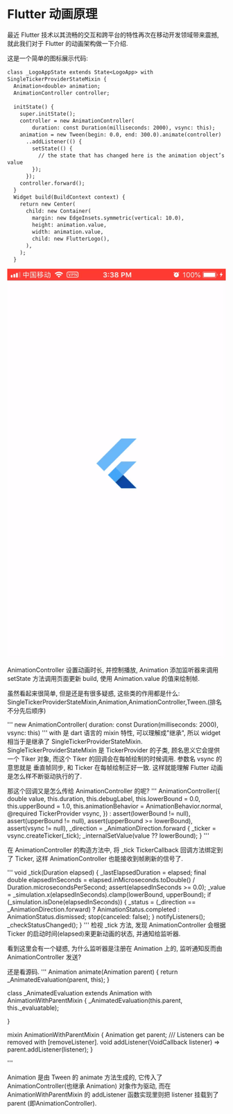 # Flutter 动画原理

最近 Flutter 技术以其流畅的交互和跨平台的特性再次在移动开发领域带来震撼, 就此我们对于 Flutter 的动画架构做一下介绍.


这是一个简单的图标展示代码:
```
class _LogoAppState extends State<LogoApp> with SingleTickerProviderStateMixin {
  Animation<double> animation;
  AnimationController controller;

  initState() {
    super.initState();
    controller = new AnimationController(
        duration: const Duration(milliseconds: 2000), vsync: this);
    animation = new Tween(begin: 0.0, end: 300.0).animate(controller)
      ..addListener(() {
        setState(() {
          // the state that has changed here is the animation object’s value
        });
      });
    controller.forward();
  }
  Widget build(BuildContext context) {
    return new Center(
      child: new Container(
        margin: new EdgeInsets.symmetric(vertical: 10.0),
        height: animation.value,
        width: animation.value,
        child: new FlutterLogo(),
      ),
    );
  }
```
![动画效果](https://github.com/ryansong/FlutterAnimation/raw/master/resource/1553845643685.gif)

AnimationController 设置动画时长, 并控制播放, Animation 添加监听器来调用 setState 方法调用页面更新 build, 使用 Animation.value 的值来绘制帧.

虽然看起来很简单, 但是还是有很多疑惑, 这些类的作用都是什么: SingleTickerProviderStateMixin,Animation,AnimationController,Tween.(排名不分先后顺序)

'''
new AnimationController(
        duration: const Duration(milliseconds: 2000), vsync: this)
'''
with 是 dart 语言的 mixin 特性, 可以理解成"继承", 所以 widget 相当于是继承了 SingleTickerProviderStateMixin. SingleTickerProviderStateMixin 是 TickerProvider 的子类, 顾名思义它会提供一个 Tiker 对象, 而这个 Tiker 的回调会在每帧绘制的时候调用. 参数名 vsync 的意思就是 垂直帧同步, 和 Ticker 在每帧绘制正好一致. 这样就能理解 Flutter 动画是怎么样不断驱动执行的了.

那这个回调又是怎么传给 AnimationController 的呢?
'''
  AnimationController({
    double value,
    this.duration,
    this.debugLabel,
    this.lowerBound = 0.0,
    this.upperBound = 1.0,
    this.animationBehavior = AnimationBehavior.normal,
    @required TickerProvider vsync,
  }) : assert(lowerBound != null),
       assert(upperBound != null),
       assert(upperBound >= lowerBound),
       assert(vsync != null),
       _direction = _AnimationDirection.forward {
    _ticker = vsync.createTicker(_tick);
    _internalSetValue(value ?? lowerBound);
  }
 '''

 在 AnimationController 的构造方法中, 将 _tick TickerCallback 回调方法绑定到了 Ticker, 这样 AnimationController 也能接收到帧刷新的信号了.


 '''
   void _tick(Duration elapsed) {
    _lastElapsedDuration = elapsed;
    final double elapsedInSeconds = elapsed.inMicroseconds.toDouble() / Duration.microsecondsPerSecond;
    assert(elapsedInSeconds >= 0.0);
    _value = _simulation.x(elapsedInSeconds).clamp(lowerBound, upperBound);
    if (_simulation.isDone(elapsedInSeconds)) {
      _status = (_direction == _AnimationDirection.forward) ?
        AnimationStatus.completed :
        AnimationStatus.dismissed;
      stop(canceled: false);
    }
    notifyListeners();
    _checkStatusChanged();
  }
 '''
检视 _tick 方法, 发现 AnimationController 会根据 Ticker 的启动时间(elapsed)来更新动画的状态, 并通知给监听器.

看到这里会有一个疑惑, 为什么监听器是注册在 Animation 上的, 监听通知反而由 AnimationController 发送?

还是看源码.
'''
  Animation<T> animate(Animation<double> parent) {
    return _AnimatedEvaluation<T>(parent, this);
  }


class _AnimatedEvaluation<T> extends Animation<T> with AnimationWithParentMixin<double> {
  _AnimatedEvaluation(this.parent, this._evaluatable);

}

mixin AnimationWithParentMixin<T> {
  Animation<T> get parent;
  /// Listeners can be removed with [removeListener].
  void addListener(VoidCallback listener) => parent.addListener(listener);
}

'''

Animation 是由 Tween 的 animate 方法生成的, 它传入了 AnimationController(也继承 Animation) 对象作为驱动, 而在 AnimationWithParentMixin 的 addListener 函数实现里则把 listener 挂载到了 parent (即AnimationController).
















